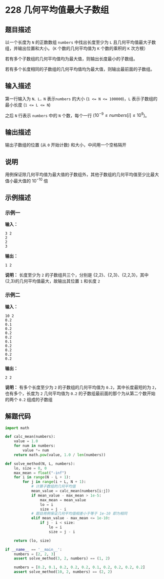 # 228 几何平均值最大子数组

## 题目描述
以一个长度为 `N` 的正数数组 `numbers` 中找出长度至少为 `L` 且几何平均值最大子数组，并输出位置和大小。（`K` 个数的几何平均值为 `K` 个数的乘积的 `K` 次方根）

若有多个子数组的几何平均值均为最大值，则输出长度最小的子数组。

若有多个长度相同的子数组的几何平均值均为最大值，则输出最前面的子数组。

## 输入描述
第一行输入为 `N、L，N` 表示`numbers` 的大小 (`1 <= N <= 100000`)，`L` 表示子数组的最小长度 (`1 <= L <= N`)

之后 `N` 行表示 `numbers` 中的 `N` 个数，每个一行 ($10^{-9} \leq numbers[i] \leq 10^9$)。

## 输出描述
输出子数组的位置 (从 `0` 开始计数) 和大小，中间用一个空格隔开

## 说明
用例保证除几何平均值为最大值的子数组外，其他子数组的几何平均值至少比最大值小最大值的 $10^{-10}$ 倍

## 示例描述

### 示例一

**输入：**
```
3 2
2
2
3
```

**输出：**
```
1 2
```

**说明：** 
长度至少为 `2` 的子数组共三个，分别是 {2,2}、{2,3}、{2,2,3}，其中 {2,3}的几何平均值最大，故输出其位置 `1` 和长度 `2`

### 示例二

**输入：**
```
10 2
0.2
0.1
0.2
0.2
0.2
0.1
0.2
0.2
0.2
0.2
```

**输出：**
```
2 2
```

**说明：** 
有多个长度至少为 `2` 的子数组的几何平均值为 `0.2`，其中长度最短的为 `2`，也有多个，长度为 `2` 几何平均值为 `0.2` 的子数组最前面的那个为从第二个数开始的两个 `0.2` 组成的子数组

## 解题代码
``` python
import math

def calc_mean(numbers):
    value = 1.0
    for num in numbers:
        value *= num
    return math.pow(value, 1.0 / len(numbers))

def solve_method(N, L, numbers):
    lo, size = 0, 0
    max_mean = float("-inf")
    for i in range(N - L + 1):
        for j in range(i + L, N + 1):
            # 计算子数组的几何平均值
            mean_value = calc_mean(numbers[i:j])
            if mean_value - max_mean > 1e-5:
                max_mean = mean_value
                lo = i
                size = j - i
            # 题目用例保证几何平均值相差小于等于 1e-10 即为相同
            elif mean_value - max_mean <= 1e-10:
                if j - i < size:
                    lo = i
                    size = j - i

    return (lo, size)

if __name__ == '__main__':
    numbers = [2, 2, 3]
    assert solve_method(3, 2, numbers) == (1, 2)

    numbers = [0.2, 0.1, 0.2, 0.2, 0.2, 0.1, 0.2, 0.2, 0.2, 0.2]
    assert solve_method(10, 2, numbers) == (2, 2)
```